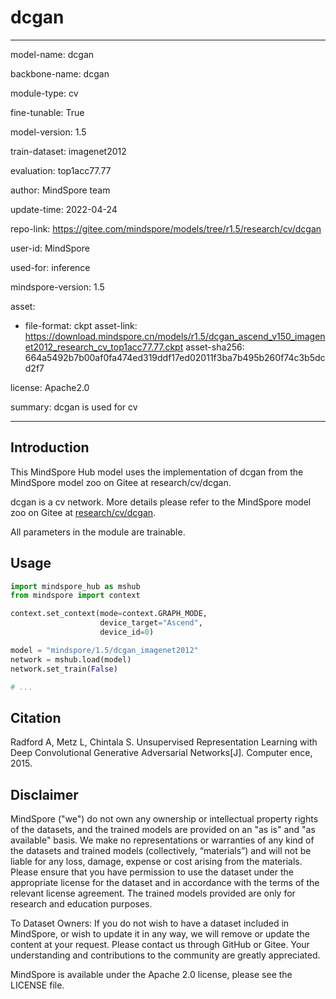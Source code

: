 # dcgan

---

model-name: dcgan

backbone-name: dcgan

module-type: cv

fine-tunable: True

model-version: 1.5

train-dataset: imagenet2012

evaluation: top1acc77.77

author: MindSpore team

update-time: 2022-04-24

repo-link: <https://gitee.com/mindspore/models/tree/r1.5/research/cv/dcgan>

user-id: MindSpore

used-for: inference

mindspore-version: 1.5

asset:

-
    file-format: ckpt
    asset-link: <https://download.mindspore.cn/models/r1.5/dcgan_ascend_v150_imagenet2012_research_cv_top1acc77.77.ckpt>
    asset-sha256: 664a5492b7b00af0fa474ed319ddf17ed02011f3ba7b495b260f74c3b5dcd2f7

license: Apache2.0

summary: dcgan is used for cv

---

## Introduction

This MindSpore Hub model uses the implementation of dcgan from the MindSpore model zoo on Gitee at research/cv/dcgan.

dcgan is a cv network. More details please refer to the MindSpore model zoo on Gitee at [research/cv/dcgan](https://gitee.com/mindspore/models/blob/r1.5/research/cv/dcgan/README.md).

All parameters in the module are trainable.

## Usage

```python
import mindspore_hub as mshub
from mindspore import context

context.set_context(mode=context.GRAPH_MODE,
                    device_target="Ascend",
                    device_id=0)

model = "mindspore/1.5/dcgan_imagenet2012"
network = mshub.load(model)
network.set_train(False)

# ...
```

## Citation

Radford A, Metz L, Chintala S. Unsupervised Representation Learning with Deep Convolutional Generative Adversarial Networks[J]. Computer ence, 2015.

## Disclaimer

MindSpore ("we") do not own any ownership or intellectual property rights of the datasets, and the trained models are provided on an "as is" and "as available" basis. We make no representations or warranties of any kind of the datasets and trained models (collectively, “materials”) and will not be liable for any loss, damage, expense or cost arising from the materials. Please ensure that you have permission to use the dataset under the appropriate license for the dataset and in accordance with the terms of the relevant license agreement. The trained models provided are only for research and education purposes.

To Dataset Owners: If you do not wish to have a dataset included in MindSpore, or wish to update it in any way, we will remove or update the content at your request. Please contact us through GitHub or Gitee. Your understanding and contributions to the community are greatly appreciated.

MindSpore is available under the Apache 2.0 license, please see the LICENSE file.
